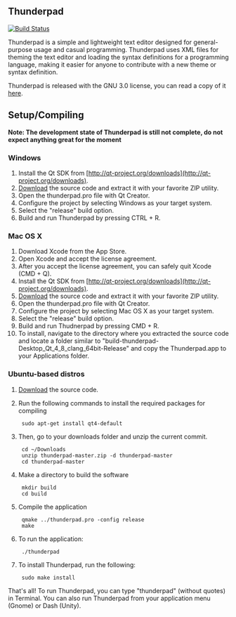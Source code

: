 ## Thunderpad

[![Build Status](https://travis-ci.org/alex-97/Thunderpad.svg)](https://travis-ci.org/alex-97/Thunderpad)

Thunderpad is a simple and lightweight text editor designed for general-purpose usage and casual programming. Thunderpad uses XML files for theming the text editor and loading the syntax definitions for a programming language, making it easier for anyone to contribute with a new theme or syntax definition.

Thunderpad is released with the GNU 3.0 license, you can read a copy of it [here](http://www.gnu.org/copyleft/gpl.html).

## Setup/Compiling

**Note: The development state of Thunderpad is still not complete, do not expect anything great for the moment**

### Windows

1. Install the Qt SDK from [http://qt-project.org/downloads](http://qt-project.org/downloads).
2. [Download](https://github.com/alex-97/thunderpad/archive/master.zip) the source code and extract it with your favorite ZIP utility.
3. Open the thunderpad.pro file with Qt Creator.
4. Configure the project by selecting Windows as your target system.
5. Select the "release" build option.
5. Build and run Thunderpad by pressing CTRL + R.

### Mac OS X

1. Download Xcode from the App Store.
2. Open Xcode and accept the license agreement.
3. After you accept the license agreement, you can safely quit Xcode (CMD + Q).
4. Install the Qt SDK from [http://qt-project.org/downloads](http://qt-project.org/downloads).
5. [Download](https://github.com/alex-97/thunderpad/archive/master.zip) the source code and extract it with your favorite ZIP utility.
6. Open the thunderpad.pro file with Qt Creator.
7. Configure the project by selecting Mac OS X as your target system.
8. Select the "release" build option.
9. Build and run Thudnerpad by pressing CMD + R.
10. To install, navigate to the directory where you extracted the source code and locate a folder similar to "build-thunderpad-Desktop_Qt_4_8_clang_64bit-Release" and copy the Thunderpad.app to your Applications folder.

### Ubuntu-based distros

1. [Download](https://github.com/alex-97/thunderpad/archive/master.zip) the source code.

2. Run the following commands to install the required packages for compiling

        sudo apt-get install qt4-default

3. Then, go to your downloads folder and unzip the current commit.

        cd ~/Downloads
        unzip thunderpad-master.zip -d thunderpad-master
        cd thunderpad-master
	
4. Make a directory to build the software
    
    	mkdir build
    	cd build
    
5. Compile the application

        qmake ../thunderpad.pro -config release
        make
    
6. To run the application:
	
        ./thunderpad
	
7. To install Thunderpad, run the following:

        sudo make install
	
	
That's all! To run Thunderpad, you can type "thunderpad" (without quotes) in Terminal. You can also run Thunderpad from your application menu (Gnome) or Dash (Unity).

